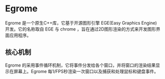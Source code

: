 # Egrome

Egrome 是一个原生C++库，它基于开源图形引擎 EGE(Easy Graphics Engine) 开发。它的名称取自 EGE 与 chrome ，旨在通过2D图形渲染的方式来开发图形界面应用程序。

## 核心机制

Egrome 的采用事件循环机制，它将事件分发给各个窗口，并将窗口的渲染结果显示在屏幕上。Egrome 每1/FPS秒渲染一次窗口以及捕获和处理鼠标和键盘事件。